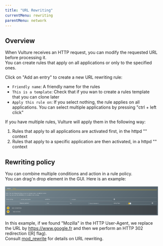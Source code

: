 ```yaml
---
title: "URL Rewriting"
currentMenu: rewriting
parentMenu: network
---
```


## Overview

When Vulture receives an HTTP request, you can modify the requested URL before processing it. <br/>
You can create rules that apply on all applications or only to the specified ones.

Click on "Add an entry" to create a new URL rewriting rule:

 - `Friendly name`: A friendly name for the rules
 - `This is a template`: Check that if you wan to create a rules template that you can clone later
 - `Apply this rule on`: If you select nothing, the rule applies on all applications. You can select multiple applications by pressing "ctrl + left click"

If you have multiple rules, Vulture will apply them in the following way:
 1. Rules that apply to all applications are activated first, in the httpd "<Server>" context
 2. Rules that apply to a specific application are then activated, in a httpd "<VirtualHost>" context

## Rewriting policy

You can combine multiple conditions and action in a rule policy.<br/>
You can drag'n drop element in the GUI.
Here is an example: <br/>
<br/>
![URL Rewriting](/doc/img/url-rewriting.png)

In this example, if we found "Mozilla" in the HTTP User-Agent, we replace the URL by https://www.google.fr and then we perform an HTTP 302 redirection ([R] flag).<br/>
Consult [mod_rewrite](https://httpd.apache.org/docs/current/fr/mod/mod_rewrite.html) for details on URL rewriting.
